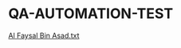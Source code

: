  # QA-AUTOMATION-TEST
[Al Faysal Bin Asad.txt](https://github.com/Al-Faysal-Bin-Asad/QA-AUTOMATION-TEST/files/8987293/Al.Faysal.Bin.Asad.txt)
